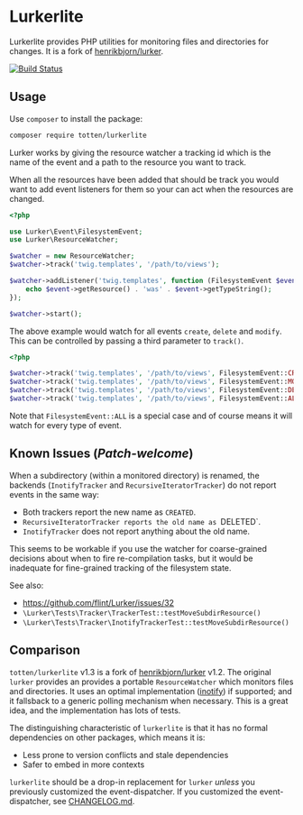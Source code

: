 # Lurkerlite

Lurkerlite provides PHP utilities for monitoring files and directories for changes.  It is a fork of
[henrikbjorn/lurker](https://github.com/flint/Lurker/).

[![Build Status](https://travis-ci.com/totten/Lurker.svg?branch=master)](https://travis-ci.com/totten/Lurker)

## Usage

Use `composer` to install the package:

``` bash
composer require totten/lurkerlite
```

Lurker works by giving the resource watcher a tracking id which is the name of the event and a path to
the resource you want to track.

When all the resources have been added that should be track you would want to add event listeners for them so
your can act when the resources are changed.

``` php
<?php

use Lurker\Event\FilesystemEvent;
use Lurker\ResourceWatcher;

$watcher = new ResourceWatcher;
$watcher->track('twig.templates', '/path/to/views');

$watcher->addListener('twig.templates', function (FilesystemEvent $event) {
    echo $event->getResource() . 'was' . $event->getTypeString();
});

$watcher->start();
```

The above example would watch for all events `create`, `delete` and `modify`. This can be controlled by passing a 
third parameter to `track()`.

``` php
<?php

$watcher->track('twig.templates', '/path/to/views', FilesystemEvent::CREATE);
$watcher->track('twig.templates', '/path/to/views', FilesystemEvent::MODIFY);
$watcher->track('twig.templates', '/path/to/views', FilesystemEvent::DELETE);
$watcher->track('twig.templates', '/path/to/views', FilesystemEvent::ALL);
```

Note that `FilesystemEvent::ALL` is a special case and of course means it will watch for every type of event.

## Known Issues (*Patch-welcome*)

When a subdirectory (within a monitored directory) is renamed, the backends
(`InotifyTracker` and `RecursiveIteratorTracker`) do not report events
in the same way:

* Both trackers report the new name as `CREATED`.
* `RecursiveIteratorTracker reports the old name as `DELETED`.
* `InotifyTracker` does not report anything about the old name.

This seems to be workable if you use the watcher for coarse-grained
decisions about when to fire re-compilation tasks, but it would be inadequate
for fine-grained tracking of the filesystem state.

See also:

* https://github.com/flint/Lurker/issues/32
* `\Lurker\Tests\Tracker\TrackerTest::testMoveSubdirResource()`
* `\Lurker\Tests\Tracker\InotifyTrackerTest::testMoveSubdirResource()`

## Comparison

`totten/lurkerlite` v1.3 is a fork of [henrikbjorn/lurker](https://github.com/flint/Lurker/) v1.2.  The original `lurker` provides an
provides a portable `ResourceWatcher` which monitors files and directories.  It uses an optimal implementation ([inotify](php.net/inotify))
if supported; and it fallsback to a generic polling mechanism when necessary.  This is a great idea, and the implementation has lots of
tests.

The distinguishing characteristic of `lurkerlite` is that it has no formal dependencies on other packages, which means it is:

* Less prone to version conflicts and stale dependencies
* Safer to embed in more contexts

`lurkerlite` should be a drop-in replacement for `lurker` *unless* you previously customized the event-dispatcher.  If
you customized the event-dispatcher, see [CHANGELOG.md](CHANGELOG.md).
